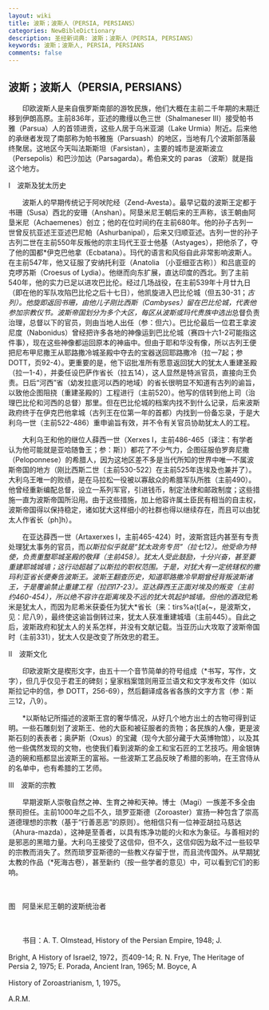 ```yaml
---
layout: wiki
title: 波斯；波斯人（PERSIA, PERSIANS）
categories: NewBibleDictionary
description: 圣经新词典: 波斯；波斯人（PERSIA, PERSIANS）
keywords: 波斯；波斯人, PERSIA, PERSIANS
comments: false
---
```


## 波斯；波斯人（PERSIA, PERSIANS）

　　印欧波斯人是来自俄罗斯南部的游牧民族，他们大概在主前二千年期的末期迁移到伊朗高原。主前836年，亚述的撒缦以色三世（Shalmaneser III）接受帕书雅（Parsua）人的首领进贡，这些人居于乌米亚湖（Lake Urmia）附近。后来他的承继者发现了南部称为帕书雅施（Parsuash）的地区，当地有几个波斯部落最终聚居。这地区今天叫法斯斯坦（Farsistan），主要的城市是波斯波立（Persepolis）和巴沙加达（Parsagarda）。希伯来文的 paras （波斯）就是指这个地方。

Ⅰ　波斯及犹太历史

　　波斯人的早期传统记于阿吠陀经（Zend-Avesta）。最早记载的波斯王定都于书珊（Susa）西北的安珊（Anshan）。阿垦米尼王朝后来的王声称，该王朝由阿垦米尼（Achaemenes）创立；他的在位时间约在主前680年。他的孙子古列一世曾反抗亚述王亚述巴尼帕（Ashurbanipal），后来又归顺亚述。古列一世的孙子古列二世在主前550年反叛他的宗主玛代王亚士他基（Astyages），把他杀了，夺了他的国都*伊克巴他拿（Ecbatana）。玛代的语言和风俗自此非常影响波斯人。在主前547年，他又征服了安纳托利亚（Anatolia 〔小亚细亚古称〕）和吕底亚的克啰苏斯（Croesus of Lydia）。他继而向东扩展，直达印度的西北。到了主前540年，他的实力已足以进攻巴比伦。经过几场战役，在主前539年十月廿九日（即在他的军队攻陷巴比伦之后十七日），他凯旋进入巴比伦城（但五30-31；*古列）。他旋即返回书珊，由他儿子刚比西斯（Cambyses）留在巴比伦城，代表他参加宗教仪节。波斯帝国划分为多个大区，每区从波斯或玛代贵族中选出*总督负责治理，总督以下的官员，则由当地人出任（参：但六）。巴比伦最后一位君王拿波尼度（Nabonidus）曾经把许多各地的神像运到巴比伦城（赛四十六1-2可能指这件事），现在这些神像都运回原本的神庙中。但由于耶和华没有像，所以古列王便把尼布甲尼撒王从耶路撒冷城圣殿中夺去的宝器送回耶路撒冷（拉一7起；参 DOTT，页92-4）。更重要的是，他下诏批准所有愿意返回犹大的犹太人重建圣殿（拉一1-4），并委任设巴萨作省长（拉五14），这人显然是特派官员，直接向王负责。日后“河西”省（幼发拉底河以西的地域）的省长很明显不知道有古列的谕旨，以致他企图阻挠〔重建圣殿的〕工程进行（主前520）。他写的信转到他上司（治理巴比伦和河西的总督）那里。但在巴比伦城的档案内找不到什么记录，后来波斯政府终于在伊克巴他拿城（古列王在位第一年的首都）内找到一份备忘录，于是大利乌一世（主前522-486）重申谕旨有效，并不令有关官员协助犹太人的工程。

　　大利乌王和他的继位人薛西一世（Xerxes I，主前486-465〔译注：有学者认为他可能就是亚哈随鲁王；参：斯〕）都花了不少气力，企图征服伯罗奔尼撒（Peloponnese）的希腊人，因为这地区差不多是当代所知的世界中唯一不属波斯帝国的地方（刚比西斯二世〔主前530-522〕在主前525年连埃及也兼并了）。大利乌王唯一的败绩，是在马拉松一役被以寡敌众的希腊军队所胜（主前490）。他曾经重新编配总督，设立一系列军官，引进钱币，制定法律和邮政制度；这些措施一直为波斯帝国所沿用。由于这些措施，加上他容许属土臣民有相当的自主权，波斯帝国得以保持稳定，诸如犹大这样细小的社群也得以继续存在，而且可以由犹太人作省长（ph]h）。

　　在亚达薛西一世（Artaxerxes I，主前465-424）时，波斯宫廷内甚至有专责处理犹太事务的官员，而*以斯拉似乎就是“犹太政务专员”（拉七12）。他受命为特使，负责重整耶城圣殿的敬拜（主前458）。犹太人受此鼓励，十分兴奋，甚至要重建耶城城墙；这行动超越了以斯拉的职权范围。于是，对犹大有一定统辖权的撒玛利亚省长便奏告波斯王。波斯王翻查历史，知道耶路撒冷早期曾经背叛波斯诸王，于是覆谕禁止重建工程（拉四17-23）。亚达薛西王正面对埃及的叛变（主前约460-454），所以绝不容许在距离埃及不远的犹大筑起护城墙。但他的酒政*尼希米是犹太人，而因为尼希米获委任为犹大*省长（来：tirs%a{t[a{~，是波斯文，见：尼八9），最终使这谕旨倒转过来，犹太人获准重建城墙（主前445）。自此之后，波斯政府和犹太人的关系怎样，并没有文献记载。当亚历山大攻取了波斯帝国时（主前331），犹太人仅是改变了所效忠的君王。

Ⅱ　波斯文化

　　印欧波斯文是楔形文字，由五十一个音节简单的符号组成（*书写，写作，文字），但几乎仅见于君王的碑刻；皇家档案馆则用亚兰语文和文字发布文件（如以斯拉记中的信，参 DOTT，256-69），然后翻译成各省各族的文字方言（参：斯三12，八9）。

　　*以斯帖记所描述的波斯王宫的奢华情况，从好几个地方出土的古物可得到证明。一些石雕刻划了波斯王、他的大臣和被征服者的贡物；各民族的人像，更是波斯石刻的表表者；奥萨斯（Oxus）的宝藏（现今大部分藏于大英博物馆），以及其他一些偶然发现的文物，也使我们看到波斯的金工和宝石匠的工艺技巧。用金银铸造的碗和瓶都显出波斯王的富裕。一些波斯工艺品反映了希腊的影响，在王宫侍从的名单中，也有希腊的工艺师。

Ⅲ　波斯的宗教

　　早期波斯人崇敬自然之神、生育之神和天神。博士（Magi）一族差不多全由祭司担任。主前1000年之后不久，琐罗亚斯德（Zoroaster）宣扬一种包含了崇高道德理想的宗教（基于“行善恶恶”的原则）。他相信只有一位神亚胡拉马慈达（Ahura-mazda），这神是至善者，以具有炼净功能的火和水为象征。与善相对的是邪恶的黑暗力量。大利乌王接受了这信仰，但不久，这信仰因为敌不过一些较早的宗教而消失了。然而琐罗亚斯德的一些教义存留于世，而且流传国外。从早期犹太教的作品（*死海古卷），甚至新约（按一些学者的意见）中，可以看到它们的影响。

　









图　阿垦米尼王朝的波斯统治者

　

　　书目：A. T. Olmstead, History of the Persian Empire, 1948; J.

Bright, A History of Israel2, 1972，页409-14; R. N. Frye, The Heritage of Persia 2, 1975; E. Porada, Ancient Iran, 1965; M. Boyce, A

History of Zoroastrianism, 1, 1975。

A.R.M.








